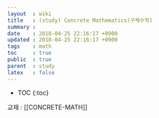 ```yaml
---
layout  : wiki
title   : (study) Concrete Mathematics(구체수학)
summary : 
date    : 2018-04-25 22:16:17 +0900
updated : 2018-04-25 22:16:17 +0900
tags    : math
toc     : true
public  : true
parent  : study
latex   : false
---
```

* TOC
{:toc}

교재 : [[CONCRETE-MATH]]


